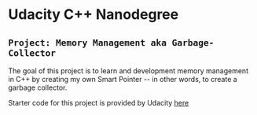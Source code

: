# Udacity C++ Nanodegree

## `Project: Memory Management aka Garbage-Collector`

The goal of this project is to learn and development memory management in C++ by creating my own Smart Pointer -- in other words, to create a garbage collector.

Starter code for this project is provided by Udacity [here](https://github.com/udacity/CppND-Garbage-Collector)
